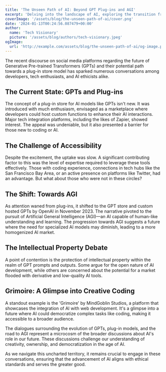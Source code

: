 ```yaml
---
title: 'The Unseen Path of AI: Beyond GPT Plug-ins and AGI'
excerpt: 'Delving into the landscape of AI, exploring the transition from GPT plug-ins to the pursuit of AGI.'
coverImage: '/assets/blog/the-unseen-path-of-ai/cover.png'
date: '2024-01-13T00:24:56.087479+00:00'
author:
  name: 'Tech Visionary'
  picture: '/assets/blog/authors/tech-visionary.jpeg'
ogImage:
  url: 'http://example.com/assets/blog/the-unseen-path-of-ai/og-image.png'
---
```


The recent discourse on social media platforms regarding the future of Generative Pre-trained Transformers (GPTs) and their potential path towards a plug-in store model has sparked numerous conversations among developers, tech enthusiasts, and AI ethicists alike.

## The Current State: GPTs and Plug-ins

The concept of a plug-in store for AI models like GPTs isn't new. It was introduced with much enthusiasm, envisaged as a marketplace where developers could host custom functions to enhance their AI interactions. Major tech integration platforms, including the likes of Zapier, showed interest. The appeal was undeniable, but it also presented a barrier for those new to coding or AI.

## The Challenge of Accessibility

Despite the excitement, the uptake was slow. A significant contributing factor to this was the level of expertise required to leverage these tools effectively. Those with coding experience, connections in tech hubs like the San Francisco Bay Area, or an active presence on platforms like Twitter, had an advantage. But what about those who were not in these circles?

## The Shift: Towards AGI

As attention waned from plug-ins, it shifted to the GPT store and custom hosted GPTs by OpenAI in November 2023. The narrative pivoted to the pursuit of Artificial General Intelligence (AGI)—an AI capable of human-like understanding and learning. The progression towards AGI suggests a future where the need for specialized AI models may diminish, leading to a more homogenized AI market.

## The Intellectual Property Debate

A point of contention is the protection of intellectual property within the realm of GPT prompts and outputs. Some argue for the open nature of AI development, while others are concerned about the potential for a market flooded with derivative and low-quality AI tools.

## Grimoire: A Glimpse into Creative Coding

A standout example is the 'Grimoire' by MindGoblin Studios, a platform that showcases the integration of AI with web development. It's a glimpse into a future where AI could democratize complex tasks like coding, making it accessible to a broader audience.

The dialogues surrounding the evolution of GPTs, plug-in models, and the road to AGI represent a microcosm of the broader discussions about AI's role in our future. These discussions challenge our understanding of creativity, ownership, and democratization in the age of AI.

As we navigate this uncharted territory, it remains crucial to engage in these conversations, ensuring that the advancement of AI aligns with ethical standards and serves the greater good.

